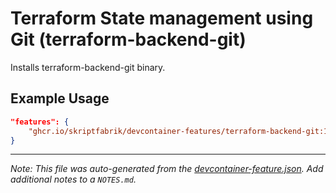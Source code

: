 
# Terraform State management using Git (terraform-backend-git)

Installs terraform-backend-git binary.

## Example Usage

```json
"features": {
    "ghcr.io/skriptfabrik/devcontainer-features/terraform-backend-git:1": {}
}
```





---

_Note: This file was auto-generated from the [devcontainer-feature.json](https://github.com/skriptfabrik/devcontainer-features/blob/main/src/terraform-backend-git/devcontainer-feature.json).  Add additional notes to a `NOTES.md`._
